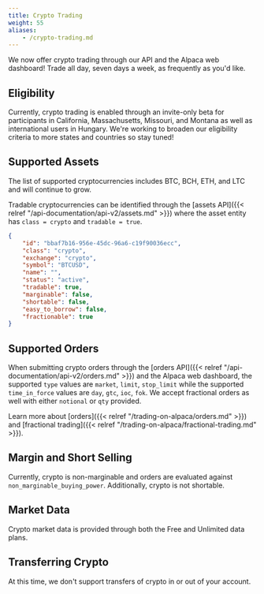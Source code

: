 ```yaml
---
title: Crypto Trading
weight: 55
aliases:
    - /crypto-trading.md
---
```


We now offer crypto trading through our API and the Alpaca web dashboard! Trade all day, seven days a week, as frequently as you'd like. 

## Eligibility

Currently, crypto trading is enabled through an invite-only beta for participants in California, Massachusetts, Missouri, and Montana as well as international users in Hungary. We're working to broaden our eligibility criteria to more states and countries so stay tuned!

## Supported Assets

The list of supported cryptocurrencies includes BTC, BCH, ETH, and LTC and will continue to grow.

Tradable cryptocurrencies can be identified through the [assets API]({{< relref "/api-documentation/api-v2/assets.md" >}}) where the asset entity has `class = crypto` and `tradable = true`.

```json
{
    "id": "bbaf7b16-956e-45dc-96a6-c19f90036ecc",
    "class": "crypto",
    "exchange": "crypto",
    "symbol": "BTCUSD",
    "name": "",
    "status": "active",
    "tradable": true,
    "marginable": false,
    "shortable": false,
    "easy_to_borrow": false,
    "fractionable": true
}
```


## Supported Orders
When submitting crypto orders through the [orders API]({{< relref "/api-documentation/api-v2/orders.md" >}}) and the Alpaca web dashboard, the supported `type` values are `market`, `limit`, `stop_limit` while the supported `time_in_force` values are `day`, `gtc`, `ioc`, `fok`. We accept fractional orders as well with either `notional` or `qty` provided.

Learn more about [orders]({{< relref "/trading-on-alpaca/orders.md" >}}) and [fractional trading]({{< relref "/trading-on-alpaca/fractional-trading.md" >}}). 



## Margin and Short Selling
Currently, crypto is non-marginable and orders are evaluated against `non_marginable_buying_power`. Additionally, crypto is not shortable.

## Market Data
Crypto market data is provided through both the Free and Unlimited data plans.

## Transferring Crypto
At this time, we don't support transfers of crypto in or out of your account.